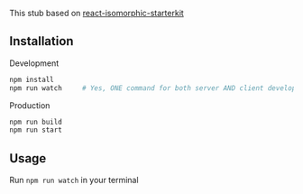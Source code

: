 This stub based on [react-isomorphic-starterkit](https://github.com/RickWong/react-isomorphic-starterkit)

## Installation

Development

```bash
npm install
npm run watch     # Yes, ONE command for both server AND client development!
```

Production

```bash
npm run build
npm run start  
```

## Usage

Run `npm run watch` in your terminal
